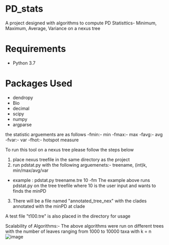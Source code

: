 # PD_stats
A project designed with algorithms to compute PD Statisttics- Minimum, Maximum, Average, Variance on a nexus tree

# Requirements
  * Python 3.7
 
# Packages Used
  * dendropy
  * Bio
  * decimal
  * scipy
  * numpy
  * argparse
  
  
the statistic arguements are as follows
-fmin:- min
-fmax:- max
-favg:- avg
-fvar:- var
-fhot:- hotspot measure
 
To run this tool on a nexus tree please follow the steps below
1) place nexus treefile in the same directory as the project
2) run pdstat.py with the following arguemenets:- treename, (int)k, min/max/avg/var
  * example : pdstat.py treename.tre 10 -fm 
    The example above runs pdstat.py on the tree treefile where 10 is the user input and wants to finds the minPD 
3) There will be a file named "annotated_tree_nex" with the clades annotated with the minPD at clade

A test file "t100.tre" is also placed in the directory for usage

Scalability of Algorithms:-
The above algorithms were run on different trees with the number of leaves ranging from 1000 to 10000 taxa with k = n
![image](https://user-images.githubusercontent.com/46168937/213595654-48da5734-dcf1-460d-b7e7-1f0c94bc804b.png)


